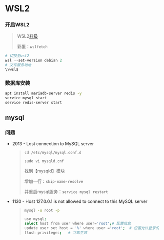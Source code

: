 <!-- 
title: WSL2
sort: 
--> 
# WSL2

### 开启WSL2

> WSL2[升级](https://docs.microsoft.com/zh-cn/windows/wsl/install-win10)
>
> 彩蛋：`wslfetch`

```powershell
# 切换至wsl2
wsl --set-version debian 2	
# 文件服务地址
\\wsl$
```

### 数据库安装

```bash
apt install mariadb-server redis -y
service mysql start
service redis-server start
```



## mysql

### 问题

- 2013 - Lost connection to MySQL server

  > `cd /etc/mysql/mysql.conf.d`
  >
  > `sudo vi mysqld.cnf`
  >
  > 找到【mysqld】模块
  >
  > 增加一行：`skip-name-resolve` 
  >
  > 并重启mysql服务：`service mysql restart `

- 1130 - Host 127.0.0.1 is not allowed to connect to this MySQL server

  > ```bash
  > mysql -u root -p
  > 
  > use mysql;
  > select host from user where user='root';# 配置信息
  > update user set host = '%' where user ='root';	# 设置允许登录的IP
  > flush privileges;	# 立即生效
  > ```
